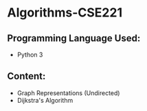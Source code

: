 # Algorithms-CSE221

## Programming Language Used:
 - Python 3

## Content:
- Graph Representations (Undirected)
- Dijkstra's Algorithm
